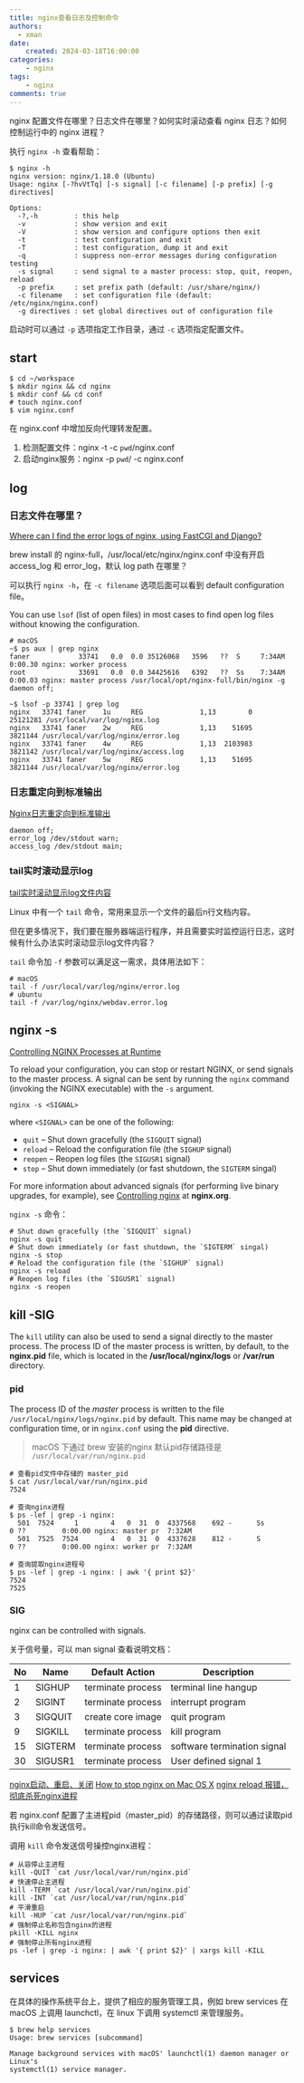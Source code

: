 ```yaml
---
title: nginx查看日志及控制命令
authors:
  - xman
date:
    created: 2024-03-18T16:00:00
categories:
    - nginx
tags:
    - nginx
comments: true
---
```


nginx 配置文件在哪里？日志文件在哪里？如何实时滚动查看 nginx 日志？如何控制运行中的 nginx 进程？

<!-- more -->

执行 `nginx -h` 查看帮助：

```Shell
$ nginx -h
nginx version: nginx/1.18.0 (Ubuntu)
Usage: nginx [-?hvVtTq] [-s signal] [-c filename] [-p prefix] [-g directives]

Options:
  -?,-h         : this help
  -v            : show version and exit
  -V            : show version and configure options then exit
  -t            : test configuration and exit
  -T            : test configuration, dump it and exit
  -q            : suppress non-error messages during configuration testing
  -s signal     : send signal to a master process: stop, quit, reopen, reload
  -p prefix     : set prefix path (default: /usr/share/nginx/)
  -c filename   : set configuration file (default: /etc/nginx/nginx.conf)
  -g directives : set global directives out of configuration file

```

启动时可以通过 `-p` 选项指定工作目录，通过 `-c` 选项指定配置文件。

## start

    $ cd ~/workspace
    $ mkdir nginx && cd nginx
    $ mkdir conf && cd conf
    # touch nginx.conf
    $ vim nginx.conf

在 nginx.conf 中增加反向代理转发配置。

1.  检测配置文件：nginx -t -c `pwd`/nginx.conf
2.  启动nginx服务：nginx -p `pwd`/ -c nginx.conf

## log

### 日志文件在哪里？

[Where can I find the error logs of nginx, using FastCGI and Django?](https://stackoverflow.com/questions/1706111/where-can-i-find-the-error-logs-of-nginx-using-fastcgi-and-django)

brew install 的 nginx-full，/usr/local/etc/nginx/nginx.conf 中没有开启 access\_log 和 error\_log，默认 log path 在哪里？

可以执行 `nginx -h`，在 `-c filename` 选项后面可以看到 default configuration file。

You can use `lsof` (list of open files) in most cases to find open log files without knowing the configuration.

```Shell
# macOS
~$ ps aux | grep nginx
faner            33741   0.0  0.0 35126068   3596   ??  S     7:34AM   0:00.30 nginx: worker process
root             33691   0.0  0.0 34425616   6392   ??  Ss    7:34AM   0:00.03 nginx: master process /usr/local/opt/nginx-full/bin/nginx -g daemon off;

~$ lsof -p 33741 | grep log
nginx   33741 faner    1u     REG              1,13        0            25121281 /usr/local/var/log/nginx.log
nginx   33741 faner    2w     REG              1,13    51695             3821144 /usr/local/var/log/nginx/error.log
nginx   33741 faner    4w     REG              1,13  2103983             3821142 /usr/local/var/log/nginx/access.log
nginx   33741 faner    5w     REG              1,13    51695             3821144 /usr/local/var/log/nginx/error.log
```

### 日志重定向到标准输出

[Nginx日志重定向到标准输出](https://blog.csdn.net/Free_time_/article/details/104655214)

    daemon off;
    error_log /dev/stdout warn;
    access_log /dev/stdout main;

### tail实时滚动显示log

[tail实时滚动显示log文件内容](https://blog.csdn.net/tterminator/article/details/45077035?%3E)

Linux 中有一个 `tail` 命令，常用来显示一个文件的最后n行文档内容。

但在更多情况下，我们要在服务器端运行程序，并且需要实时监控运行日志，这时候有什么办法实时滚动显示log文件内容？

`tail` 命令加 `-f` 参数可以满足这一需求，具体用法如下：

```Shell
# macOS
tail -f /usr/local/var/log/nginx/error.log
# ubuntu
tail -f /var/log/nginx/webdav.error.log
```

## nginx -s

[Controlling NGINX Processes at Runtime](https://docs.nginx.com/nginx/admin-guide/basic-functionality/runtime-control/)

To reload your configuration, you can stop or restart NGINX, or send signals to the master process. A signal can be sent by running the `nginx` command (invoking the NGINX executable) with the `-s` argument.

    nginx -s <SIGNAL>

where `<SIGNAL>` can be one of the following:

*   `quit` – Shut down gracefully (the `SIGQUIT` signal)
*   `reload` – Reload the configuration file (the `SIGHUP` signal)
*   `reopen` – Reopen log files (the `SIGUSR1` signal)
*   `stop` – Shut down immediately (or fast shutdown, the `SIGTERM` singal)

For more information about advanced signals (for performing live binary upgrades, for example), see [Controlling nginx](https://nginx.org/en/docs/control.html) at **nginx.org**.

`nginx -s` 命令：

```Shell
# Shut down gracefully (the `SIGQUIT` signal)
nginx -s quit
# Shut down immediately (or fast shutdown, the `SIGTERM` singal)
nginx -s stop
# Reload the configuration file (the `SIGHUP` signal)
nginx -s reload
# Reopen log files (the `SIGUSR1` signal)  
nginx -s reopen
```

## kill -SIG

The `kill` utility can also be used to send a signal directly to the master process. The process ID of the master process is written, by default, to the **nginx.pid** file, which is located in the **/usr/local/nginx/logs** or **/var/run** directory.

### pid

The process ID of the *master* process is written to the file `/usr/local/nginx/logs/nginx.pid` by default. This name may be changed at configuration time, or in `nginx.conf` using the **pid** directive.

> macOS 下通过 brew 安装的nginx 默认pid存储路径是  `/usr/local/var/run/nginx.pid`

```Shell
# 查看pid文件中存储的 master_pid
$ cat /usr/local/var/run/nginx.pid
7524

# 查询nginx进程
$ ps -lef | grep -i nginx:
  501  7524     1        4   0  31  0  4337568    692 -      Ss                  0 ??         0:00.00 nginx: master pr  7:32AM
  501  7525  7524        4   0  31  0  4337628    812 -      S                   0 ??         0:00.00 nginx: worker pr  7:32AM

# 查询提取nginx进程号
$ ps -lef | grep -i nginx: | awk '{ print $2}'
7524
7525
```

### SIG

nginx can be controlled with signals.

关于信号量，可以 man signal 查看说明文档：

| No | Name    | Default Action    | Description                 |
| -- | ------- | ----------------- | --------------------------- |
| 1  | SIGHUP  | terminate process | terminal line hangup        |
| 2  | SIGINT  | terminate process | interrupt program           |
| 3  | SIGQUIT | create core image | quit program                |
| 9  | SIGKILL | terminate process | kill program                |
| 15 | SIGTERM | terminate process | software termination signal |
| 30 | SIGUSR1 | terminate process | User defined signal 1       |

[nginx启动、重启、关闭](https://www.cnblogs.com/clphp/p/8057771.html)
[How to stop nginx on Mac OS X](https://serverfault.com/questions/141975/how-to-stop-nginx-on-mac-os-x)
[nginx reload 报错，彻底杀死nginx进程](https://blog.csdn.net/palmer_kai/article/details/104014595)

若 nginx.conf 配置了主进程pid（master\_pid）的存储路径，则可以通过读取pid执行kill命令发送信号。

调用 `kill` 命令发送信号操控nginx进程：

    # 从容停止主进程
    kill -QUIT `cat /usr/local/var/run/nginx.pid`
    # 快速停止主进程
    kill -TERM `cat /usr/local/var/run/nginx.pid`
    kill -INT `cat /usr/local/var/run/nginx.pid`
    # 平滑重启
    kill -HUP `cat /usr/local/var/run/nginx.pid`
    # 强制停止名称包含nginx的进程
    pkill -KILL nginx  
    # 强制停止所有nginx进程
    ps -lef | grep -i nginx: | awk '{ print $2}' | xargs kill -KILL  

## services

在具体的操作系统平台上，提供了相应的服务管理工具，例如 brew services 在 macOS 上调用 launchctl，在 linux 下调用 systemctl 来管理服务。

```Shell
$ brew help services
Usage: brew services [subcommand]

Manage background services with macOS' launchctl(1) daemon manager or Linux's
systemctl(1) service manager.
```
